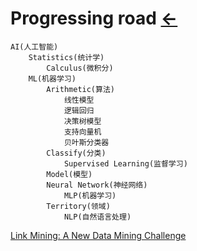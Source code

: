 # Progressing road  [←](index.md)
	AI(人工智能)
		Statistics(统计学)
			Calculus(微积分)
		ML(机器学习)
			Arithmetic(算法)
				线性模型
				逻辑回归
				决策树模型
				支持向量机
				贝叶斯分类器
			Classify(分类)
				Supervised Learning(监督学习)
			Model(模型)
			Neural Network(神经网络)
				MLP(机器学习)
			Territory(领域)
				NLP(自然语言处理)

[Link Mining: A New Data Mining Challenge](https://citeseerx.ist.psu.edu/viewdoc/download?doi=10.1.1.93.1976&rep=rep1&type=pdf)
